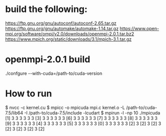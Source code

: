 # build the following:

https://ftp.gnu.org/gnu/autoconf/autoconf-2.65.tar.gz
https://ftp.gnu.org/gnu/automake/automake-1.14.tar.gz
https://www.open-mpi.org/software/ompi/v2.0/downloads/openmpi-2.0.1.tar.bz2
https://www.mpich.org/static/downloads/3.1/mpich-3.1.tar.gz

# openmpi-2.0.1 build
./confgure --with-cuda=/path-to/cuda-version

# How to run

 $ nvcc -c kernel.cu
 $ mpicc -o mpicuda mpi.c kernel.o -L /path-to/cuda-7.5/lib64 -I /path-to/cuda-7.5/include -lcudart
 $ mpirun -l -np 10 ./mpicuda
 [1] 3 3 3 3 3 3
 [3] 3 3 3 3 3 3
 [6] 3 3 3 3 3 3
 [7] 3 3 3 3 3 3
 [8] 3 3 3 3 3 3
 [9] 3 3 3 3 3 3
 [4] 3 3 3 3 3 3
 [5] 3 3 3 3 3 3
 [0] 3 3 3 3 3 3
 [2] 3 [2] 3 [2] 3 [2] 3 [2] 3 [2] 3 [2]
